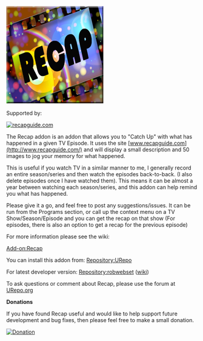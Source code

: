 ![Recap](icon.png)

Supported by:

[![recapguide.com](http://recapguide.com/static/img/logo/recap-guide-logo-on-light.png)](http://www.recapguide.com/)

The Recap addon is an addon that allows you to "Catch Up" with what has happened in a given TV Episode. It uses the site [www.recapguide.com](http://www.recapguide.com/) and will display a small description and 50 images to jog your memory for what happened.

This is useful if you watch TV in a similar manner to me, I generally record an entire season/series and then watch the episodes back-to-back. (I also delete episodes once I have watched them). This means it can be almost a year between watching each season/series, and this addon can help remind you what has happened.

Please give it a go, and feel free to post any suggestions/issues. It can be run from the Programs section, or call up the context menu on a TV Show/Season/Episode and you can get the recap on that show (For episodes, there is also an option to get a recap for the previous episode)

For more information please see the wiki:

[Add-on:Recap](https://github.com/robwebset/script.recap/wiki)

You can install this addon from: [Repository:URepo](http://www.urepo.org/)

For latest developer version: [Repository:robwebset](https://github.com/robwebset/repository.robwebset/blob/master/repos/repository.robwebset/repository.robwebset-1.0.0.zip) ([wiki](https://github.com/robwebset/repository.robwebset/wiki))

To ask questions or comment about Recap, please use the forum at [URepo.org](http://www.urepo.org/forum/viewtopic.php?t=1761)

__Donations__

If you have found Recap useful and would like to help support future development and bug fixes, then please feel free to make a small donation.

[![Donation](https://www.paypalobjects.com/en_GB/i/btn/btn_donate_SM.gif)](https://www.paypal.com/cgi-bin/webscr?cmd=_s-xclick&hosted_button_id=2NRERY5WWNFVL)
